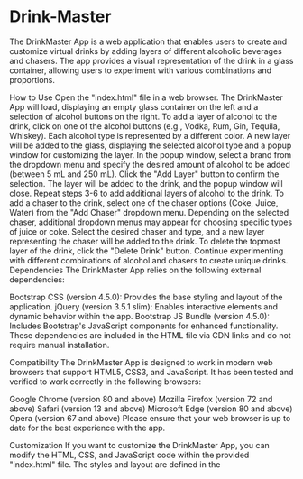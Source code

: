 # Drink-Master

The DrinkMaster App is a web application that enables users to create and customize virtual drinks by adding layers of different alcoholic beverages and chasers. The app provides a visual representation of the drink in a glass container, allowing users to experiment with various combinations and proportions.

How to Use
Open the "index.html" file in a web browser.
The DrinkMaster App will load, displaying an empty glass container on the left and a selection of alcohol buttons on the right.
To add a layer of alcohol to the drink, click on one of the alcohol buttons (e.g., Vodka, Rum, Gin, Tequila, Whiskey). Each alcohol type is represented by a different color.
A new layer will be added to the glass, displaying the selected alcohol type and a popup window for customizing the layer.
In the popup window, select a brand from the dropdown menu and specify the desired amount of alcohol to be added (between 5 mL and 250 mL).
Click the "Add Layer" button to confirm the selection. The layer will be added to the drink, and the popup window will close.
Repeat steps 3-6 to add additional layers of alcohol to the drink.
To add a chaser to the drink, select one of the chaser options (Coke, Juice, Water) from the "Add Chaser" dropdown menu.
Depending on the selected chaser, additional dropdown menus may appear for choosing specific types of juice or coke.
Select the desired chaser and type, and a new layer representing the chaser will be added to the drink.
To delete the topmost layer of the drink, click the "Delete Drink" button.
Continue experimenting with different combinations of alcohol and chasers to create unique drinks.
Dependencies
The DrinkMaster App relies on the following external dependencies:

Bootstrap CSS (version 4.5.0): Provides the base styling and layout of the application.
jQuery (version 3.5.1 slim): Enables interactive elements and dynamic behavior within the app.
Bootstrap JS Bundle (version 4.5.0): Includes Bootstrap's JavaScript components for enhanced functionality.
These dependencies are included in the HTML file via CDN links and do not require manual installation.

Compatibility
The DrinkMaster App is designed to work in modern web browsers that support HTML5, CSS3, and JavaScript. It has been tested and verified to work correctly in the following browsers:

Google Chrome (version 80 and above)
Mozilla Firefox (version 72 and above)
Safari (version 13 and above)
Microsoft Edge (version 80 and above)
Opera (version 67 and above)
Please ensure that your web browser is up to date for the best experience with the app.

Customization
If you want to customize the DrinkMaster App, you can modify the HTML, CSS, and JavaScript code within the provided "index.html" file. The styles and layout are defined in the <style> tag in the HTML's <head> section, while the interactive behavior is implemented using JavaScript in the <script> tag before the closing </body> tag.

Feel free to make changes to the code, experiment with different styles, or extend the functionality according to your requirements.

Limitations
The DrinkMaster App is a simple demonstration of creating virtual drinks and does not have any backend or server-side functionality. It is purely a frontend application and does not save or persist any data. Reloading the page will reset the drink and remove all layers.

Happy mixing and enjoy responsibly!
